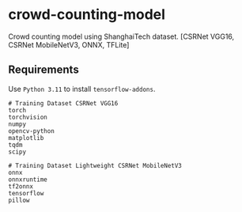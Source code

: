 # crowd-counting-model
Crowd counting model using ShanghaiTech dataset. [CSRNet VGG16, CSRNet MobileNetV3, ONNX, TFLite]

## Requirements
Use `Python 3.11` to install `tensorflow-addons`.
```
# Training Dataset CSRNet VGG16
torch 
torchvision 
numpy 
opencv-python 
matplotlib 
tqdm
scipy

# Training Dataset Lightweight CSRNet MobileNetV3
onnx 
onnxruntime 
tf2onnx 
tensorflow
pillow
```